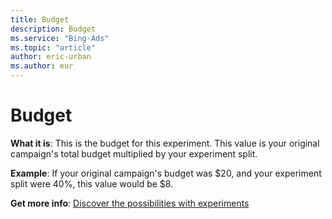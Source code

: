 ```yaml
---
title: Budget
description: Budget
ms.service: "Bing-Ads"
ms.topic: "article"
author: eric-urban
ms.author: eur
---
```


# Budget

**What it is**: This is the budget for this experiment. This value is your original campaign's total budget multiplied by your experiment split.

**Example**: If your original campaign's budget was $20, and your experiment split were 40%, this value would be $8.

**Get more info**: [Discover the possibilities with experiments](../hlp_BA_CONC_Experiments_About.md)


